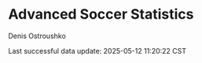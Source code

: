 # Advanced Soccer Statistics
Denis Ostroushko

<!-- gfm -->

Last successful data update: 2025-05-12 11:20:22 CST
